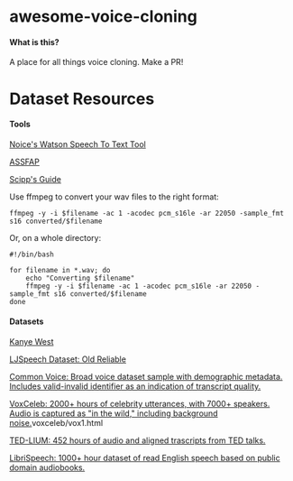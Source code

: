 # awesome-voice-cloning

#### What is this?

A place for all things voice cloning. Make a PR!

# Dataset Resources

#### Tools

[Noice's Watson Speech To Text Tool](https://github.com/noicevice/watson-speech-to-text)

[ASSFAP](https://colab.research.google.com/drive/18lBRBWOs4uV1DjhoW_fVzoydYUw400PW#scrollTo=ZfO2MFo2qrMi)

[Scipp's Guide](datasets/scripps-thoughts.md)

Use ffmpeg to convert your wav files to the right format:

    ffmpeg -y -i $filename -ac 1 -acodec pcm_s16le -ar 22050 -sample_fmt s16 converted/$filename

Or, on a whole directory:

    #!/bin/bash

    for filename in *.wav; do
        echo "Converting $filename"
        ffmpeg -y -i $filename -ac 1 -acodec pcm_s16le -ar 22050 -sample_fmt s16 converted/$filename    
    done

#### Datasets

[Kanye West](datasets/kanye-west.md)

[LJSpeech Dataset: Old Reliable](https://keithito.com/LJ-Speech-Dataset/)

[Common Voice: Broad voice dataset sample with demographic metadata. Includes valid-invalid identifier as an indication of transcript quality.](https://www.kaggle.com/mozillaorg/common-voice?select=cv-valid-test.csv)

[VoxCeleb: 2000+ hours of celebrity utterances, with 7000+ speakers. Audio is captured as "in the wild," including background noise.](http://www.robots.ox.ac.uk/~vgg/data/)voxceleb/vox1.html

[TED-LIUM: 452 hours of audio and aligned trascripts from TED talks.](https://www.openslr.org/51)

[LibriSpeech: 1000+ hour dataset of read English speech based on public domain audiobooks.](https://www.openslr.org/12)